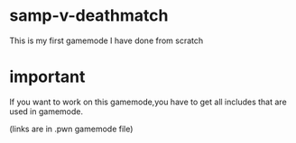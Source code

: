 # samp-v-deathmatch

This is my first gamemode I have done from scratch


# important

If you want to work on this gamemode,you have to get all includes that are used in gamemode.

(links are in .pwn gamemode file)


